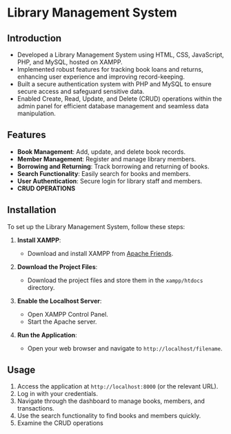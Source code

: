 # Library Management System

## Introduction

- Developed a Library Management System using HTML, CSS, JavaScript, PHP, and MySQL, hosted on XAMPP.
- Implemented robust features for tracking book loans and returns, enhancing user experience and improving record-keeping.
- Built a secure authentication system with PHP and MySQL to ensure secure access and safeguard sensitive data.
- Enabled Create, Read, Update, and Delete (CRUD) operations within the admin panel for efficient database management and seamless data manipulation.

## Features

- **Book Management**: Add, update, and delete book records.
- **Member Management**: Register and manage library members.
- **Borrowing and Returning**: Track borrowing and returning of books.
- **Search Functionality**: Easily search for books and members.
- **User Authentication**: Secure login for library staff and members.
- **CRUD OPERATIONS**

## Installation

To set up the Library Management System, follow these steps:

1. **Install XAMPP**:
   - Download and install XAMPP from [Apache Friends](https://www.apachefriends.org/index.html).

2. **Download the Project Files**:
   - Download the project files and store them in the `xampp/htdocs` directory.

3. **Enable the Localhost Server**:
   - Open XAMPP Control Panel.
   - Start the Apache server.

4. **Run the Application**:
   - Open your web browser and navigate to `http://localhost/filename`.


## Usage
1. Access the application at `http://localhost:8000` (or the relevant URL).
2. Log in with your credentials.
3. Navigate through the dashboard to manage books, members, and transactions.
4. Use the search functionality to find books and members quickly.
5. Examine the CRUD operations


